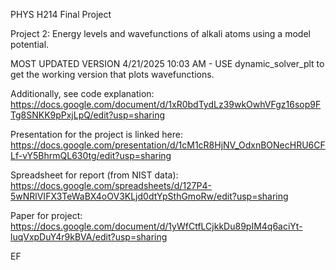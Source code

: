 PHYS H214 Final Project

Project 2: Energy levels and wavefunctions of alkali atoms using a model potential.

MOST UPDATED VERSION 4/21/2025 10:03 AM - USE dynamic_solver_plt to get the working version that plots wavefunctions.

Additionally, see code explanation:
https://docs.google.com/document/d/1xR0bdTydLz39wkOwhVFgz16sop9FTg8SNKK9pPxjLpQ/edit?usp=sharing

Presentation for the project is linked here:
https://docs.google.com/presentation/d/1cM1cR8HjNV_OdxnBONecHRU6CFLf-vY5BhrmQL630tg/edit?usp=sharing

Spreadsheet for report (from NIST data):
https://docs.google.com/spreadsheets/d/127P4-5wNRlVIFX3TeWaBX4oOV3KLjd0dtYpSthGmoRw/edit?usp=sharing

Paper for project:
https://docs.google.com/document/d/1yWfCtfLCjkkDu89pIM4q6aciYt-luqVxpDuY4r9kBVA/edit?usp=sharing

EF
